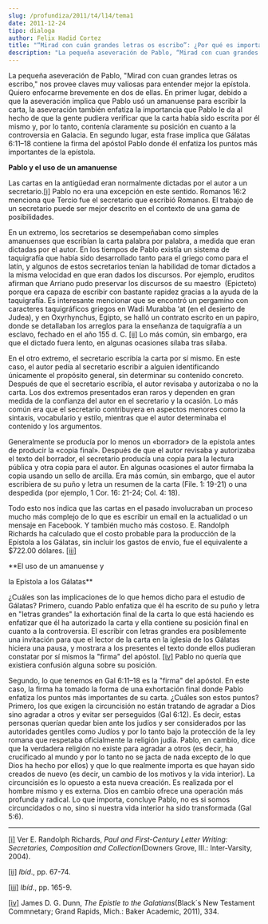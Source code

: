 ```yaml
---
slug: /profundiza/2011/t4/l14/tema1
date: 2011-12-24
tipo: dialoga
author: Felix Hadid Cortez
title: "“Mirad con cuán grandes letras os escribo”: ¿Por qué es importante esta declaración?"
description: "La pequeña aseveración de Pablo, “Mirad con cuan grandes letras os escribo,”  nos provee claves muy valiosas para entender mejor la epístola. Quiero  enfocarme brevemente en dos de ellas. En primer lugar, debido a que la  aseveración implica que Pablo usó un amanuense para esc..."
---
```


La pequeña aseveración de Pablo, "Mirad con cuan grandes letras os escribo," nos provee claves muy valiosas para entender mejor la epístola. Quiero enfocarme brevemente en dos de ellas. En primer lugar, debido a que la aseveración implica que Pablo usó un amanuense para escribir la carta, la aseveración también enfatiza la importancia que Pablo le da al hecho de que la gente pudiera verificar que la carta había sido escrita por él mismo y, por lo tanto, contenía claramente su posición en cuanto a la controversia en Galacia. En segundo lugar, esta frase implica que Gálatas 6:11–18 contiene la firma del apóstol Pablo donde él enfatiza los puntos más importantes de la epístola.

**Pablo y el uso de un amanuense**

Las cartas en la antigüedad eran normalmente dictadas por el autor a un secretario.[[i]](#_edn1 "") Pablo no era una excepción en este sentido. Romanos 16:2 menciona que Tercio fue el secretario que escribió Romanos. El trabajo de un secretario puede ser mejor descrito en el contexto de una gama de posibilidades.

En un extremo, los secretarios se desempeñaban como simples amanuenses que escribían la carta palabra por palabra, a medida que eran dictadas por el autor. En los tiempos de Pablo existía un sistema de taquigrafía que había sido desarrollado tanto para el griego como para el latín, y algunos de estos secretarios tenían la habilidad de tomar dictados a la misma velocidad en que eran dados los discursos. Por ejemplo, eruditos afirman que Arriano pudo preservar los discursos de su maestro  (Epicteto) porque era capaza de escribir con bastante rapidez gracias a la ayuda de la taquigrafía. Es interesante mencionar que se encontró un pergamino con caracteres taquigráficos griegos en Wadi Murabba ‘at (en el desierto de Judea), y en Oxyrhynchus, Egipto, se halló un contrato escrito en un papiro, donde se detallaban los arreglos para la enseñanza de taquigrafía a un esclavo, fechado en el año 155 d. C. [[ii]](#_edn2 "") Lo más común, sin embargo, era que el dictado fuera lento, en algunas ocasiones sílaba tras sílaba.

En el otro extremo, el secretario escribía la carta por sí mismo. En este caso, el autor pedía al secretario escribir a alguien identificando únicamente el propósito general, sin determinar su contenido concreto. Después de que el secretario escribía, el autor revisaba y autorizaba o no la carta. Los dos extremos presentados eran raros y dependen en gran medida de la confianza del autor en el secretario y la ocasión. Lo más común era que el secretario contribuyera en aspectos menores como la sintaxis, vocabulario y estilo, mientras que el autor determinaba el contenido y los argumentos.

Generalmente se producía por lo menos un «borrador» de la epístola antes de producir la «copia final». Después de que el autor revisaba y autorizaba el texto del borrador, el secretario producía una copia para la lectura pública y otra copia para el autor. En algunas ocasiones el autor firmaba la copia usando un sello de arcilla. Era más común, sin embargo, que el autor escribiera de su puño y letra un resumen de la carta (File. 1: 19-21) o una despedida (por ejemplo, 1 Cor. 16: 21-24; Col. 4: 18).

Todo esto nos indica que las cartas en el pasado involucraban un proceso mucho más complejo de lo que es escribir un email en la actualidad o un mensaje en Facebook. Y también mucho más costoso. E. Randolph Richards ha calculado que el costo probable para la producción de la Epístola a los Gálatas, sin incluir los gastos de envío, fue el equivalente a $722.00 dólares. [[iii]](#_edn3 "")

**El uso de un amanuense y

la Epístola a los Gálatas**

¿Cuáles son las implicaciones de lo que hemos dicho para el estudio de Gálatas? Primero, cuando Pablo enfatiza que él ha escrito de su puño y letra en "letras grandes" la exhortación final de la carta lo que está haciendo es enfatizar que él ha autorizado la carta y ella contiene su posición final en cuanto a la controversia. El escribir con letras grandes era posiblemente una invitación para que el lector de la carta en la iglesia de los Gálatas hiciera una pausa, y mostrara a los presentes el texto donde ellos pudieran constatar por sí mismos la "firma" del apóstol. [[iv]](#_edn4 "") Pablo no quería que existiera confusión alguna sobre su posición.

Segundo, lo que tenemos en Gal 6:11–18 es la "firma" del apóstol. En este caso, la firma ha tomado la forma de una exhortación final donde Pablo enfatiza los puntos más importantes de su carta. ¿Cuáles son estos puntos? Primero, los que exigen la circuncisión no están tratando de agradar a Dios sino agradar a otros y evitar ser perseguidos (Gal 6:12). Es decir, estas personas querían quedar bien ante los judíos y ser considerados por las autoridades gentiles como Judíos y por lo tanto bajo la protección de la ley romana que respetaba oficialmente la religión judía. Pablo, en cambio, dice que la verdadera religión no existe para agradar a otros (es decir, ha crucificado al mundo y por lo tanto no se jacta de nada excepto de lo que Dios ha hecho por ellos) y que lo que realmente importa es que hayan sido creados de nuevo (es decir, un cambio de los motivos y la vida interior). La circuncisión es lo opuesto a esta nueva creación. Es realizada por el hombre mismo y es externa. Dios en cambio ofrece una operación más profunda y radical. Lo que importa, concluye Pablo, no es si somos circuncidados o no, sino si nuestra vida interior ha sido transformada (Gal 5:6).

* * *

[[i]](#_ednref1 "") Ver E. Randolph Richards, _Paul and First-Century Letter Writing: Secretaries, Composition and Collection_(Downers Grove, III.: Inter-Varsity, 2004).

[[ii]](#_ednref2 "") _Ibíd_., pp. 67-74.

[[iii]](#_ednref3 "") _Ibíd_., pp. 165-9.

[[iv]](#_ednref4 "") James D. G. Dunn, _The Epistle to the Galatians_(Black´s New Testament Commnetary; Grand Rapids, Mich.: Baker Academic, 2011), 334.
